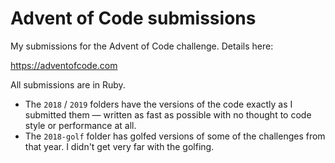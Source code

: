 # Advent of Code submissions

My submissions for the Advent of Code challenge.  Details here:

https://adventofcode.com

All submissions are in Ruby.

* The `2018` / `2019` folders have the versions of the code exactly as I submitted them — written as fast as possible with no thought to code style or performance at all.
* The `2018-golf` folder has golfed versions of some of the challenges from that year.  I didn't get very far with the golfing.
